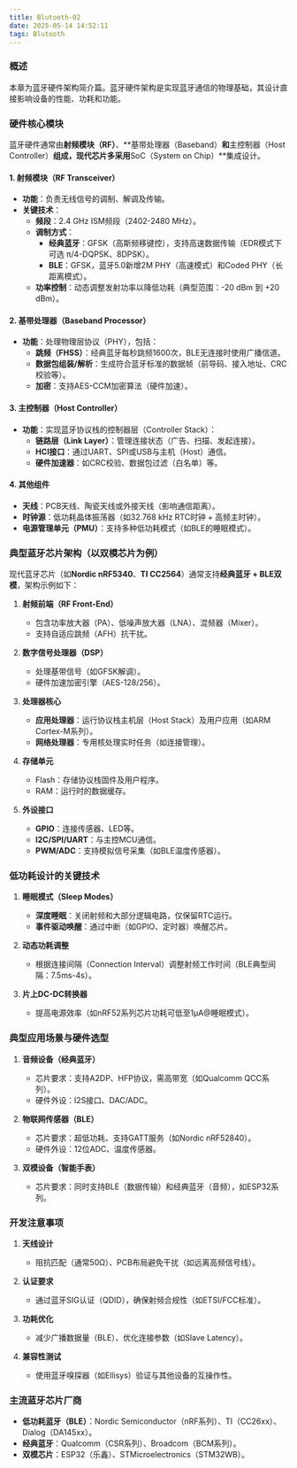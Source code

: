 ```yaml
---
title: Blutooth-02
date: 2025-05-14 14:52:11
tags: Blutooth
---
```


### 概述
本章为蓝牙硬件架构简介篇。蓝牙硬件架构是实现蓝牙通信的物理基础，其设计直接影响设备的性能、功耗和功能。


### 硬件核心模块
蓝牙硬件通常由**射频模块（RF）**、**基带处理器（Baseband）**和**主控制器（Host Controller）**组成，现代芯片多采用**SoC（System on Chip）**集成设计。

#### **1. 射频模块（RF Transceiver）**
- **功能**：负责无线信号的调制、解调及传输。
- **关键技术**：
  - **频段**：2.4 GHz ISM频段（2402-2480 MHz）。
  - **调制方式**：
    - **经典蓝牙**：GFSK（高斯频移键控），支持高速数据传输（EDR模式下可选 π/4-DQPSK、8DPSK）。
    - **BLE**：GFSK，蓝牙5.0新增2M PHY（高速模式）和Coded PHY（长距离模式）。
  - **功率控制**：动态调整发射功率以降低功耗（典型范围：-20 dBm 到 +20 dBm）。

#### **2. 基带处理器（Baseband Processor）**
- **功能**：处理物理层协议（PHY），包括：
  - **跳频（FHSS）**：经典蓝牙每秒跳频1600次，BLE无连接时使用广播信道。
  - **数据包组装/解析**：生成符合蓝牙标准的数据帧（前导码、接入地址、CRC校验等）。
  - **加密**：支持AES-CCM加密算法（硬件加速）。

#### **3. 主控制器（Host Controller）**
- **功能**：实现蓝牙协议栈的控制器层（Controller Stack）：
  - **链路层（Link Layer）**：管理连接状态（广告、扫描、发起连接）。
  - **HCI接口**：通过UART、SPI或USB与主机（Host）通信。
  - **硬件加速器**：如CRC校验、数据包过滤（白名单）等。

#### **4. 其他组件**
- **天线**：PCB天线、陶瓷天线或外接天线（影响通信距离）。
- **时钟源**：低功耗晶体振荡器（如32.768 kHz RTC时钟 + 高频主时钟）。
- **电源管理单元（PMU）**：支持多种低功耗模式（如BLE的睡眠模式）。


### **典型蓝牙芯片架构（以双模芯片为例）**
现代蓝牙芯片（如**Nordic nRF5340**、**TI CC2564**）通常支持**经典蓝牙 + BLE双模**，架构示例如下：

1. **射频前端（RF Front-End）**  
   - 包含功率放大器（PA）、低噪声放大器（LNA）、混频器（Mixer）。
   - 支持自适应跳频（AFH）抗干扰。

2. **数字信号处理器（DSP）**  
   - 处理基带信号（如GFSK解调）。
   - 硬件加速加密引擎（AES-128/256）。

3. **处理器核心**  
   - **应用处理器**：运行协议栈主机层（Host Stack）及用户应用（如ARM Cortex-M系列）。
   - **网络处理器**：专用核处理实时任务（如连接管理）。

4. **存储单元**  
   - Flash：存储协议栈固件及用户程序。
   - RAM：运行时的数据缓存。

5. **外设接口**  
   - **GPIO**：连接传感器、LED等。
   - **I2C/SPI/UART**：与主控MCU通信。
   - **PWM/ADC**：支持模拟信号采集（如BLE温度传感器）。

### **低功耗设计的关键技术**
1. **睡眠模式（Sleep Modes）**  
   - **深度睡眠**：关闭射频和大部分逻辑电路，仅保留RTC运行。
   - **事件驱动唤醒**：通过中断（如GPIO、定时器）唤醒芯片。

2. **动态功耗调整**  
   - 根据连接间隔（Connection Interval）调整射频工作时间（BLE典型间隔：7.5ms-4s）。

3. **片上DC-DC转换器**  
   - 提高电源效率（如nRF52系列芯片功耗可低至1μA@睡眠模式）。


### **典型应用场景与硬件选型**
1. **音频设备（经典蓝牙）**  
   - 芯片要求：支持A2DP、HFP协议，需高带宽（如Qualcomm QCC系列）。
   - 硬件外设：I2S接口、DAC/ADC。

2. **物联网传感器（BLE）**  
   - 芯片要求：超低功耗、支持GATT服务（如Nordic nRF52840）。
   - 硬件外设：12位ADC、温度传感器。

3. **双模设备（智能手表）**  
   - 芯片要求：同时支持BLE（数据传输）和经典蓝牙（音频），如ESP32系列。

### **开发注意事项**
1. **天线设计**  
   - 阻抗匹配（通常50Ω）、PCB布局避免干扰（如远离高频信号线）。

2. **认证要求**  
   - 通过蓝牙SIG认证（QDID），确保射频合规性（如ETSI/FCC标准）。

3. **功耗优化**  
   - 减少广播数据量（BLE）、优化连接参数（如Slave Latency）。

4. **兼容性测试**  
   - 使用蓝牙嗅探器（如Ellisys）验证与其他设备的互操作性。


### **主流蓝牙芯片厂商**
- **低功耗蓝牙（BLE）**：Nordic Semiconductor（nRF系列）、TI（CC26xx）、Dialog（DA145xx）。
- **经典蓝牙**：Qualcomm（CSR系列）、Broadcom（BCM系列）。
- **双模芯片**：ESP32（乐鑫）、STMicroelectronics（STM32WB）。









